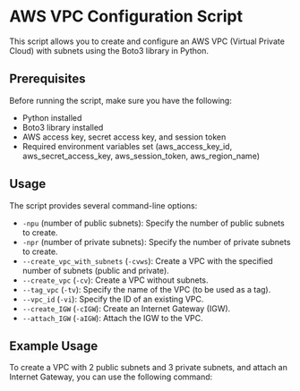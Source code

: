 # AWS VPC Configuration Script

This script allows you to create and configure an AWS VPC (Virtual Private Cloud) with subnets using the Boto3 library in Python.

## Prerequisites

Before running the script, make sure you have the following:

- Python installed
- Boto3 library installed
- AWS access key, secret access key, and session token
- Required environment variables set (aws_access_key_id, aws_secret_access_key, aws_session_token, aws_region_name)

## Usage

The script provides several command-line options:

- `-npu` (number of public subnets): Specify the number of public subnets to create.
- `-npr` (number of private subnets): Specify the number of private subnets to create.
- `--create_vpc_with_subnets` (`-cvws`): Create a VPC with the specified number of subnets (public and private).
- `--create_vpc` (`-cv`): Create a VPC without subnets.
- `--tag_vpc` (`-tv`): Specify the name of the VPC (to be used as a tag).
- `--vpc_id` (`-vi`): Specify the ID of an existing VPC.
- `--create_IGW` (`-cIGW`): Create an Internet Gateway (IGW).
- `--attach_IGW` (`-aIGW`): Attach the IGW to the VPC.
  
## Example Usage

To create a VPC with 2 public subnets and 3 private subnets, and attach an Internet Gateway, you can use the following command:




